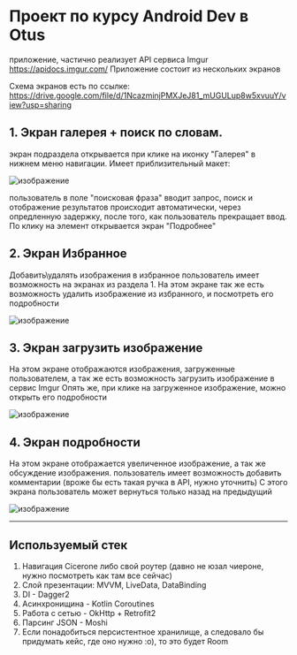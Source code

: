 # Проект по курсу Android Dev в Otus 


приложение, частично реализует API сервиса Imgur https://apidocs.imgur.com/
Приложение состоит из нескольких экранов

Схема экранов есть по ссылке: https://drive.google.com/file/d/1NcazminjPMXJeJ81_mUGULup8w5xvuuY/view?usp=sharing

## 1. Экран галерея + поиск по словам. 
  экран подраздела открывается при клике на иконку "Галерея" в нижнем меню навигации. Имеет приблизительный макет:
    
  ![изображение](https://user-images.githubusercontent.com/34050116/216767184-b98aa823-e170-44fc-a528-c537d59ae973.png)

пользователь в поле "поисковая фраза" вводит запрос, поиск и отображение результатов происходит автоматически, через опредленную задержку, после того, как пользователь прекращает ввод.
По клику на элемент открывается экран "Подробнее"
## 2. Экран Избранное
  Добавить\удалять изображения в избранное пользователь имеет возможность на экранах из раздела 1. 
  На этом экране так же есть возможность удалить изображение из избранного, и посмотреть его подробности
  
  ![изображение](https://user-images.githubusercontent.com/34050116/216767547-814c9419-0c5d-496c-97f5-a2a5db8d231d.png)

## 3. Экран загрузить изображение
  На этом экране отображаются изображения, загруженные пользователем, а так же есть возможность загрузить изображение в сервиc Imgur
  Опять же, при клике на загруженное изображение, можно открыть его подробности

![изображение](https://user-images.githubusercontent.com/34050116/216767669-feb89ea2-8d38-4815-95b1-cefff1530ab2.png)


## 4. Экран подробности
На этом экране отображается увеличенное изображение, а так же обсуждение изображения. пользователь имеет возможность добавить комментарии (вроже бы есть такая ручка в API, нужно уточнить)
С этого экрана пользователь может вернуться только назад на предыдущий  

![изображение](https://user-images.githubusercontent.com/34050116/216767461-8820d09e-9654-4b83-a904-3dd0df500408.png)

---------------------------------------------

## Используемый стек
1. Навигация Cicerone либо свой роутер (давно не юзал чиероне, нужно посмотреть как там все сейчас)
2. Слой презентации: MVVM, LiveData, DataBinding
3. DI - Dagger2 
4. Асинхронищина - Kotlin Coroutines
5. Работа с сетью - OkHttp + Retrofit2
6. Парсинг JSON - Moshi
7. Если понадобиться персистентное хранилище, а следовало бы придумать кейс, где оно нужно :о), то это будет Room


  
